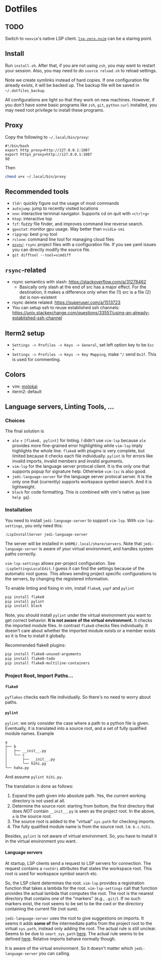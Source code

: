 # Dotfiles

## TODO

Switch to `neovim`'s native LSP client.
[`lsp-zero.nvim`](https://github.com/VonHeikemen/lsp-zero.nvim) can be a staring
point.


## Install

Run `install.sh`. After that, if you are not using `zsh`, you may want to restart your session. 
Also, you may need to do `source reload.sh` to reload settings.

Note we create symlinks instead of hard copies. If one configuration file already exists, it will be backed up.
The backup file will be saved in `~/.dotfiles_backup`.

All configurations are light so that they work on new machines. 
However, if you don't have some basic programs like `zsh`, `git`, `python` `curl` installed, 
you may need root privilege to install these programs.

## Proxy

Copy the following to `~/.local/bin/proxy`:

```
#!/bin/bash
export http_proxy=http://127.0.0.1:1087
export https_proxy=http://127.0.0.1:1087
$@
```

Then

```bash
chmod u+x ~/.local/bin/proxy
```


## Recommended tools

* `tldr`: quickly figure out the usage of most commands
* `autojump`: jump to recently visited locations
* `nnn`: interactive terminal navigator. Supports cd on quit with `<ctrl+g>`
* `htop`: interactive top
* `fzf`: fuzzy file finder, and improves command line reverse search.
* `gpustat`: monitor gpu usage. Way better than `nvidia-smi`
* `ripgrep`: best `grep` tool
* `rclone`: command line tool for managing cloud files
* [`psync`](https://github.com/lazywei/psync): `rsync` project files with a
  configuration file. If you see yaml issues you can directly modify the source
  file.
* `git difftool --tool=vimdiff`

## `rsync`-related

* rsync semantics with slash: https://stackoverflow.com/a/31278462 
  * Basically only slash at the end of src has a major effect. For the
    destination, it makes a difference only when the (1) src is a file (2) dst
    is non-existent
* rsync delete related: https://superuser.com/a/1513723
* You can setup ssh to reuse established ssh channels: https://unix.stackexchange.com/questions/33557/using-an-already-established-ssh-channel


## Iterm2 setup

* `Settings -> Profiles -> Keys -> General`, set left option key to be `Esc +`
* `Settings -> Profiles -> Keys -> Key Mapping`, make `^/` send `0x1f`. This is
  used for commenting. 

## Colors

* vim: [molokai](https://github.com/tomasr/molokai)
* iterm2: default

## Language servers, Linting Tools, ...

### Choices

The final solution is 

* `ale` + `[flake8, pylint]` for linting. I didn't use `vim-lsp` because `ale`
  provides more fine-grained error highlighting while `vim-lsp` imply highlights
  the whole line. `flake8` with plugins is very complete, but limited because it
  checks each file individually. `pylint` is for errors like invalid imports,
  invalid members and invalid arguments.
* `vim-lsp` for the language server protocal client. It is the only one that
  supports popup for signature help. Otherwise `vim-lsc` is also good.
* `jedi-language-server` for the language server protocal server. It is the only
  one that (currently) supports workspace symbol search. And it is lightweight.
* `black` for code formatting. This is combined with vim's native `gq` (see
  `help gq`).

### Installation


You need to install `jedi-language-server` to support `vim-lsp`. With
`vim-lsp-settings`, you only need this:

```
:LspInstallServer jedi-language-server
```

The server will be installed in `$HOME/.local/share/servers`. Note that
`jedi-language-server` is aware of your virtual environment, and handles system
paths correctly.

`vim-lsp-settings` allows per-project configuration. See
`:LspSettingsLocalEdit`. I guess it can find the settings because of the
automatic root guess. This allows sending project specific configurations to the
servers, by changing the registered information.

To enable linting and fixing in vim, install `flake8`, `yapf` and `pylint`

```bash
pip install flake8
pip install pylint
pip install black
```

Note, you should install `pylint` under the virtual environment you want to get
correct behavior. **It is not aware of the virtual environment.** It checks the
imported module files. In contrast `flake8` checks files individually. It
doesn't care about whether the imported module exists or a member exists so it
is fine to install it globally.

Recommended flake8 plugins:

```bash
pip install flake8-unused-arguments
pip install flake8-todo
pip install flake8-multiline-containers
```

### Project Root, Import Paths...

#### `flake8`

`pyflakes` checks each file individually. So there's no need to worry about paths.

#### `pylint`

`pylint`: we only consider the case where a path to a python file is given.
Eventually, it is translated into a source root, and a set of fully qualified
module names. Example

```
a
├── b
│   ├── __init__.py
│   └── c
│       ├── __init__.py
│       └── hihi.py
└── haha.py

```

And assume `pylint hihi.py`.

The translation is done as follows:

1. Expand the path given into absolute path. Yes, the current working directory
   is not used at all.
2. Determine the source root: starting from bottom, the first directory that
   does *NOT* contain `__init__.py` is seen as the project root. In the above,
   `a` is the source root.
3. The source root is added to the "virtual" `sys.path` for checking imports.
4. The fully qualified module name is from the source root. I.e. `b.c.hihi`.

Besides, `pylint` is not aware of virtual environment. So, you have to install
it in the virtual environment you want.

#### Language servers

At startup, LSP clients send a request to LSP servers for connection. The
request contains a `rootUri` attributes that states the workspace root. This
root is used for workspace symbol search etc.

So, the LSP client determines the root. `vim-lsp` provides a registration
function that takes a lambda for the root. `vim-lsp-settings` call that function
provides the actual lambda that computes the root. The root is the nearest
directory that contains one of the "markers" (e.g., `.git/`). If no such markers
exist, the root seems to be set to be the cwd or the directory containing the
current file (not sure).

`jedi-language-server` uses the root to give suggestions on imports. It seems it
adds **some of** the intermediate paths from the project root to the virtual
`sys.path`, instead only adding the root. The actual rule is still unclear.
Seems to be due to `smart_sys_path`
[here](https://jedi.readthedocs.io/en/latest/docs/api.html#jedi.Project). The
actual rule seems to be defined
[here](https://github.com/davidhalter/jedi/blob/44d77523b387e008a6d228c9641df95cb08233dc/jedi/api/project.py#L202).
Relative imports behave normally though.

It is aware of the virtual environment. So it doesn't matter which
`jedi-language-server` you can calling.
